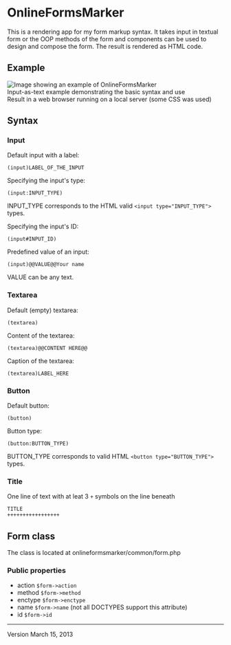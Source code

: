 OnlineFormsMarker
=================

This is a rendering app for my form markup syntax. It takes input in textual form or
the OOP methods of the form and components can be used to design and compose the form. 
The result is rendered as HTML code.

Example
-------------

![Image showing an example of OnlineFormsMarker](http://libal.eu/imghost/OFM_Capture_new.PNG "Example of OnlineFormsMarker")
<br>Input-as-text example demonstrating the basic syntax and use
<br>Result in a web browser running on a local server (some CSS was used)

Syntax
------

### Input

Default input with a label:
<pre><code>(input)LABEL_OF_THE_INPUT
</code></pre>

Specifying the input's type:
<pre><code>(input:INPUT_TYPE)
</code></pre>
INPUT_TYPE corresponds to the HTML valid `<input type="INPUT_TYPE">` types.

Specifying the input's ID:
<pre><code>(input#INPUT_ID)</code></pre>

Predefined value of an input:
<pre><code>(input)@@VALUE@@Your name
</code></pre>

VALUE can be any text.

### Textarea

Default (empty) textarea:
<pre><code>(textarea)
</code></pre>

Content of the textarea:
<pre><code>(textarea)@@CONTENT HERE@@
</code></pre>

Caption of the textarea:
<pre><code>(textarea)LABEL_HERE</code></pre>

### Button

Default button:
<pre><code>(button)</code></pre>

Button type:
<pre><code>(button:BUTTON_TYPE)</code></pre>
BUTTON_TYPE corresponds to valid HTML `<button type="BUTTON_TYPE">` types.

### Title

One line of text with at leat 3 `+` symbols on the line beneath
<pre><code>TITLE
+++++++++++++++++</code></pre>

Form class
----------

The class is located at onlineformsmarker/common/form.php

### Public properties

* action `$form->action`
* method `$form->method`
* enctype `$form->enctype`
* name `$form->name` (not all DOCTYPES support this attribute)
* id `$form->id`

------------------
Version March 15, 2013
